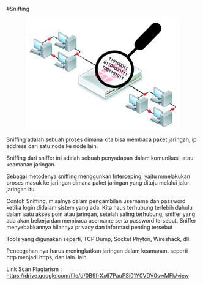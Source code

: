 #Sniffing

<p align="center">
  <img src="/img/abs1.png" width="400px">
</p>

Sniffing adalah sebuah proses dimana kita bisa membaca paket jaringan, ip address dari satu node ke node lain. 

Sniffing dari sniffer ini adalah sebuah penyadapan dalam komunikasi, atau keamanan jaringan. 

Sebagai metodenya sniffing menggunkan Interceping, yaitu mmelakukan proses masuk ke jaringan  dimana paket jaringan yang dituju melalui jalur jaringan itu.

Contoh Sniffing, misalnya dalam pengambilan username dan password ketika login didalam sistem yang ada. Kita haus terhubung terlebih dahulu dalam satu akses poin atau jaringan, setelah saling terhubung, sniffer yang ada akan bekerja dan membaca username serta password tersebut. Sniffer menyebabkannya hilannya privacy dan informasi penting tersebut

Tools yang digunakan seperti, TCP Dump, Socket Phyton, Wireshack, dll.

Pencegahan nya harus meningkatkan jaringan dalam keamanan. seperti http menjadi https, dan lain. lain.

Link Scan Plagiarism : https://drive.google.com/file/d/0B9frXx67PauPSi01Y0VDV0swMFk/view